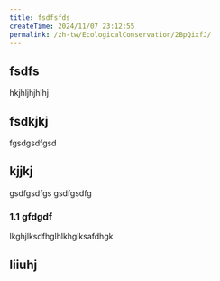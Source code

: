 ```yaml
---
title: fsdfsfds
createTime: 2024/11/07 23:12:55
permalink: /zh-tw/EcologicalConservation/2BpQixfJ/
---
```


## fsdfs
hkjhljhjhlhj
## fsdkjkj

fgsdgsdfgsd

## kjjkj

gsdfgsdfgs
gsdfgsdfg

### 1.1 gfdgdf


lkghjlksdfhglhlkhglksafdhgk

## liiuhj

